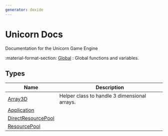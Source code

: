 ```yaml
---
generator: doxide
---
```



# Unicorn Docs

Documentation for the Unicorn Game Engine

:material-format-section: [Global](global/index.md)
:   Global functions and variables.

## Types

| Name | Description |
| ---- | ----------- |
| [Array3D](Array3D.md) | Helper class to handle 3 dimensional arrays. |
| [Application](Application.md) |  |
| [DirectResourcePool](DirectResourcePool.md) |  |
| [ResourcePool](ResourcePool.md) |  |


